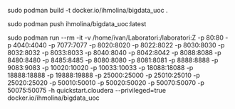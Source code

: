 sudo podman build -t docker.io/ihmolina/bigdata_uoc .

sudo podman push ihmolina/bigdata_uoc:latest

sudo podman run --rm -it -v /home/ivan/Laboratori:/laboratori:Z  -p 80:80  -p 4040:4040  -p 7077:7077  -p 8020:8020  -p 8022:8022  -p 8030:8030  -p 8032:8032  -p 8033:8033  -p 8040:8040  -p 8042:8042  -p 8088:8088  -p 8480:8480  -p 8485:8485  -p 8080:8080  -p 8081:8081  -p 8888:8888  -p 9083:9083  -p 10020:10020  -p 10033:10033  -p 18088:18088  -p 18888:18888  -p 19888:19888  -p 25000:25000  -p 25010:25010  -p 25020:25020  -p 50010:50010  -p 50020:50020  -p 50070:50070  -p 50075:50075  -h quickstart.cloudera --privileged=true docker.io/ihmolina/bigdata_uoc
